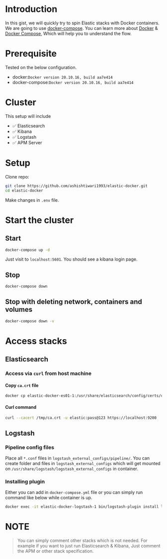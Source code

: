 # Introduction

In this gist, we will quickly try to spin Elastic stacks with Docker containers. We are going to use [docker-compose](https://docs.docker.com/compose/). You can learn more about [Docker](https://www.docker.com/) & [Docker Compose](https://docs.docker.com/compose/), Which will help you to understand the flow.  

# Prerequisite

Tested on the below configuration.

* docker:`Docker version 20.10.16, build aa7e414`
* docker-compose:`Docker version 20.10.16, build aa7e414`

# Cluster

This setup will include

- ✅ Elasticsearch
- ✅ Kibana
- ✅ Logstash
- ✅ APM Server

# Setup

Clone repo:

```sh
git clone https://github.com/ashishtiwari1993/elastic-docker.git
cd elastic-docker
``` 

Make changes in `.env` file.

# Start the cluster

## Start

```sh
docker-compose up -d
```

Just visit to `localhost:5601`. You should see a kibana login page. 

## Stop

```sh
docker-compose down
```

## Stop with deleting network, containers and volumes

```sh
docker-compose down -v
```

# Access stacks

## Elasticsearch

### Access via `curl` from host machine

#### Copy `ca.crt` file

```sh
docker cp elastic-docker-es01-1:/usr/share/elasticsearch/config/certs/ca/ca.crt /tmp/
```

#### Curl command

```sh
curl --cacert /tmp/ca.crt -u elastic:pass@123 https://localhost:9200
```

## Logstash

### Pipeline config files

Place all `*.conf` files in `logstash_external_configs/pipeline/`. You can create folder and files in `logstash_external_configs` which will get mounted on `/usr/share/logstash/logstash_external_configs` in container.

### Installing plugin

Either you can add in `docker-compose.yml` file or you can simply run command like below while container is up.

```sh
docker exec -it elastic-docker-logstash-1 bin/logstash-plugin install logstash-output-google_pubsub
```


# NOTE 

> You can simply comment other stacks which is not needed. For example if you want to just run Elasticsearch & Kibana, Just comment the APM or other stack specification.